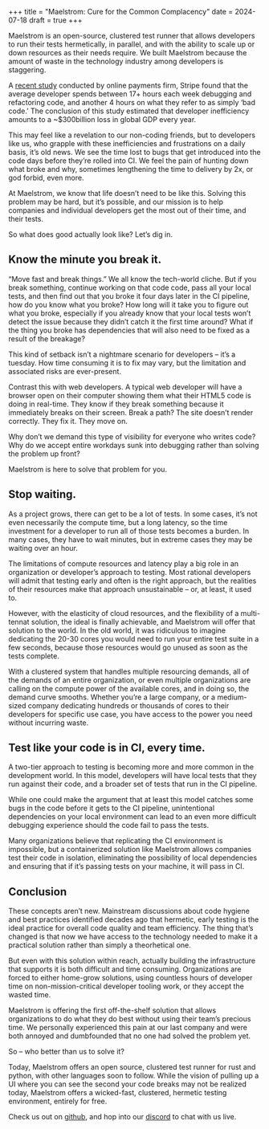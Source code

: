 +++
title = "Maelstrom: Cure for the Common Complacency"
date = 2024-07-18
draft = true
+++

Maelstrom is an open-source, clustered test runner that allows developers to
run their tests hermetically, in parallel, and with the ability to scale up or
down resources as their needs require. We built Maelstrom because the amount of
waste in the technology industry among developers is staggering. 

<!-- more -->

A [recent
study](https://stripe.com/files/reports/the-developer-coefficient.pdf)
conducted by online payments firm, Stripe found that the average developer
spends between 17+ hours each week debugging and refactoring code, and another
4 hours on what they refer to as simply ‘bad code.’ The conclusion of this
study estimated that developer inefficiency amounts to a ~$300billion loss in
global GDP every year.

This may feel like a revelation to our non-coding friends, but to developers
like us, who grapple with these inefficiencies and frustrations on a daily
basis, it’s old news. We see the time lost to bugs that get introduced into the
code days before they’re rolled into CI. We feel the pain of hunting down what
broke and why, sometimes lengthening the time to delivery by 2x, or god forbid,
even more. 

At Maelstrom, we know that life doesn’t need to be like this. Solving this
problem may be hard, but it’s possible, and our mission is to help companies
and individual developers get the most out of their time, and their tests. 

So what does good actually look like? Let’s dig in.

## Know the minute you break it.

“Move fast and break things.” We all know the tech-world cliche. But if you
break something, continue working on that code code, pass all your local tests,
and then find out that you broke it four days later in the CI pipeline, how do
you know what you broke? How long will it take you to figure out what you
broke, especially if you already know that your local tests won’t detect the
issue because they didn’t catch it the first time around? What if the thing you
broke has dependencies that will also need to be fixed as a result of the
breakage? 

This kind of setback isn’t a nightmare scenario for developers – it’s a
tuesday. How time consuming it is to fix may vary, but the limitation and
associated risks are ever-present.

Contrast this with web developers. A typical web developer will have a browser
open on their computer showing them what their HTML5 code is doing in
real-time. They know if they break something because it immediately breaks on
their screen. Break a path? The site doesn’t render correctly. They fix it.
They move on.

Why don’t we demand this type of visibility for everyone who writes code? Why
do we accept entire workdays sunk into debugging rather than solving the
problem up front? 

Maelstrom is here to solve that problem for you. 

## Stop waiting.

As a project grows, there can get to be a lot of tests. In some cases, it’s not
even necessarily the compute time, but a long latency, so the time investment
for a developer to run all of those tests becomes a burden. In many cases, they
have to wait minutes, but in extreme cases they may be waiting over an hour. 

The limitations of compute resources and latency play a big role in an
organization or developer’s approach to testing. Most rational developers will
admit that testing early and often is the right approach, but the realities of
their resources make that approach unsustainable – or, at least, it used to. 

However, with the elasticity of cloud resources, and the flexibility of a
multi-tennat solution, the ideal is finally achievable, and Maelstrom will
offer that solution to the world. In the old world, it was ridiculous to
imagine dedicating the 20-30 cores you would need to run your entire test suite
in a few seconds, because those resources would go unused as soon as the tests
complete. 

With a clustered system that handles multiple resourcing demands, all of the
demands of an entire organization, or even multiple organizations are calling
on the compute power of the available cores, and in doing so, the demand curve
smooths. Whether you’re a large company, or a medium-sized company dedicating
hundreds or thousands of cores to their developers for specific use case, you
have access to the power you need without incurring waste. 

## Test like your code is in CI, every time.

A two-tier approach to testing is becoming more and more common in the
development world. In this model, developers will have local tests that they
run against their code, and a broader set of tests that run in the CI pipeline. 

While one could make the argument that at least this model catches some bugs in
the code before it gets to the CI pipeline, unintentional dependencies on your
local environment can lead to an even more difficult debugging experience
should the code fail to pass the tests. 

Many organizations believe that replicating the CI environment is impossible,
but a containerized solution like Maelstrom allows companies test their code in
isolation, eliminating the possibility of local dependencies and ensuring that
if it’s passing tests on your machine, it will pass in CI.

## Conclusion

These concepts aren’t new. Mainstream discussions about code hygiene
and best practices identified decades ago that hermetic, early testing is the
ideal practice for overall code quality and team efficiency. The thing that’s
changed is that now we have access to the technology needed to make it a
practical solution rather than simply a theorhetical one. 

But even with this solution within reach, actually building the infrastructure
that supports it is both difficult and time consuming. Organizations are forced
to either home-grow solutions, using countless hours of developer time on
non-mission-critical developer tooling work, or they accept the wasted time. 

Maelstrom is offering the first off-the-shelf solution that allows
organizations to do what they do best without using their team’s precious time.
We personally experienced this pain at our last company and were both annoyed
and dumbfounded that no one had solved the problem yet. 

So – who better than us to solve it?

Today, Maelstrom offers an open source, clustered test runner for rust and
python, with other languages soon to follow. While the vision of pulling up a
UI where you can see the second your code breaks may not be realized today,
Maelstrom offers a wicked-fast, clustered, hermetic testing environment,
entirely for free. 

Check us out on [github](https://github.com/maelstrom-software/maelstrom), and
hop into our [discord](https://discord.gg/rgeuZz6CfV) to chat with us live. 
